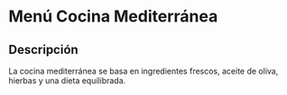# Menú Cocina Mediterránea

## Descripción

La cocina mediterránea se basa en ingredientes frescos, aceite de oliva, hierbas y una dieta equilibrada.

